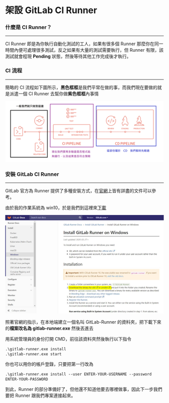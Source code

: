 # 架設 GitLab CI Runner

### 什麼是 CI Runner？
---
 CI Runner 即是為你執行自動化測試的工人，如果有很多個 Runner 那麼你在同一時間內便可處理很多測試，反之如果有大量的測試需要執行，但 Runner 有限，該測試就會程現 **Pending** 狀態，然後等待其他工作完成後才執行。

### CI 流程
---
簡略的 CI 流程如下圖所示，**黑色框框**是我們平常在做的事，而我們現在要做的就是派遣一個  CI Runner 去幫你做**紫色框框**內事情

![flow](/step1/1.png)

### 安裝 GitLab CI Runner
---
GitLab 官方為 Runner 提供了多種安裝方式，在[官網](https://docs.gitlab.com/runner/install/linux-repository.html)上皆有詳盡的文件可以參考。

由於我的作業系統為 win10，於是我們到這裡來[下載](https://docs.gitlab.com/runner/install/windows.html)

![download](/step1/2.jpg)

照著官網的指示，在本地端建立一個名叫 GitLab-Runner 的資料夾，把下載下來的**檔案改名為 gitlab-runner.exe** 然後丟進去

用系統管理員的身份打開 CMD，前往該資料夾然後執行以下指令

    .\gitlab-runner.exe install
    .\gitlab-runner.exe start

你也可以用你的帳戶登錄，只要把第一行改為

    .\gitlab-runner.exe install --user ENTER-YOUR-USERNAME --password ENTER-YOUR-PASSWORD

到此，Runner 的部分準備好了，但他還不知道他要去哪裡做事，因此下一步我們要把 Runner 跟我們專案連接起來。
